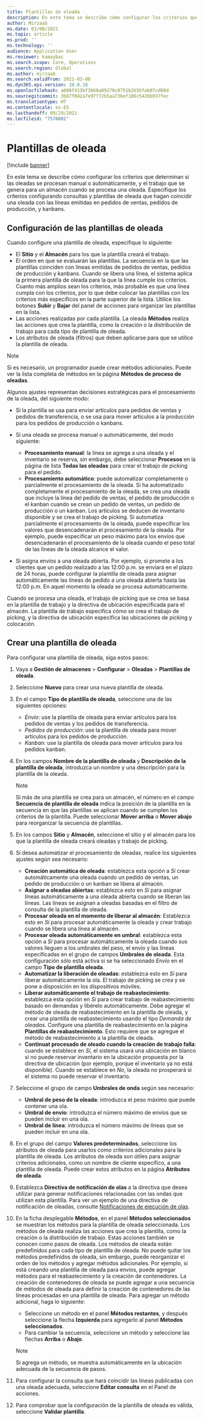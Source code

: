 ```yaml
---
title: Plantillas de oleada
description: En este tema se describe cómo configurar los criterios que determinan si las oleadas se procesan manual o automáticamente, y el trabajo que se genera para un almacén cuando se procesa una oleada.
author: Mirzaab
ms.date: 03/08/2021
ms.topic: article
ms.prod: ''
ms.technology: ''
audience: Application User
ms.reviewer: kamaybac
ms.search.scope: Core, Operations
ms.search.region: Global
ms.author: mirzaab
ms.search.validFrom: 2021-03-08
ms.dyn365.ops.version: 10.0.18
ms.openlocfilehash: a606f413bf3660a89270c0751b2656fab07cd80d
ms.sourcegitcommit: 3b87f042a7e97f72b5aa73bef186c5426b937fec
ms.translationtype: HT
ms.contentlocale: es-ES
ms.lasthandoff: 09/29/2021
ms.locfileid: "7576001"
---
```

# <a name="wave-templates"></a>Plantillas de oleada

[!include [banner](../includes/banner.md)]

En este tema se describe cómo configurar los criterios que determinan si las oleadas se procesan manual o automáticamente, y el trabajo que se genera para un almacén cuando se procesa una oleada. Especifique los criterios configurando consultas y plantillas de oleada que hagan coincidir una oleada con las líneas emitidas en pedidos de ventas, pedidos de producción, y kanbans.

## <a name="settings-for-wave-templates"></a>Configuración de las plantillas de oleada

Cuando configure una plantilla de oleada, especifique lo siguiente:

- El **Sitio** y el **Almacén** para los que la plantilla creará el trabajo.
- El orden en que se evaluarán las plantillas. La secuencia en la que las plantillas coinciden con líneas emitidas de pedidos de ventas, pedidos de producción y kanbans. Cuando se libera una línea, el sistema aplica la primera plantilla de oleada para la que la línea cumple los criterios. Cuanto más amplios sean los criterios, más probable es que una línea cumpla con los criterios, por lo que debe colocar las plantillas con los criterios más específicos en la parte superior de la lista. Utilice los botones **Subir** y **Bajar** del panel de acciones para organizar las plantillas en la lista.
- Las acciones realizadas por cada plantilla. La oleada **Métodos** realiza las acciones que crea la plantilla, como la creación o la distribución de trabajo para cada tipo de plantilla de oleada.
- Los atributos de oleada (filtros) que deben aplicarse para que se utilice la plantilla de oleada.

> [!NOTE]
> Si es necesario, un programador puede crear métodos adicionales. Puede ver la lista completa de métodos en la página **Métodos de proceso de oleadas**.

Algunos ajustes representan decisiones estratégicas para el procesamiento de la oleada, del siguiente modo:

- Si la plantilla se usa para enviar artículos para pedidos de ventas y pedidos de transferencia, o se usa para mover artículos a la producción para los pedidos de producción o kanbans.
- Si una oleada se procesa manual o automáticamente, del modo siguiente:

  - **Procesamiento manual**: la línea se agrega a una oleada y el inventario se reserva, sin embargo, debe seleccionar **Procesos** en la página de lista **Todas las oleadas** para crear el trabajo de picking para el pedido.
  - **Procesamiento automático**: puede automatizar completamente o parcialmente el procesamiento de la oleada. Si ha automatizado completamente el procesamiento de la oleada, se crea una oleada que incluye la línea del pedido de ventas, el pedido de producción o el kanban cuando se crean un pedido de ventas, un pedido de producción o un kanban. Los artículos se deducen de inventario disponible y se crea el trabajo de picking. Si automatiza parcialmente el procesamiento de la oleada, puede especificar los valores que desencadenarán el procesamiento de la oleada. Por ejemplo, puede especificar un peso máximo para los envíos que desencadenarán el procesamiento de la oleada cuando el peso total de las líneas de la oleada alcance el valor.

- Si asigna envíos a una oleada abierta. Por ejemplo, si promete a los clientes que un pedido realizado a las 12:00 p.m. se enviará en el plazo de 24 horas, puede configurar la plantilla de oleada para asignar automáticamente las líneas de pedido a una oleada abierta hasta las 12:00 p.m. En aquel momento la oleada se procesa automáticamente.

Cuando se procesa una oleada, el trabajo de picking que se crea se basa en la plantilla de trabajo y la directiva de ubicación especificada para el almacén. La plantilla de trabajo especifica cómo se crea el trabajo de picking, y la directiva de ubicación especifica las ubicaciones de picking y colocación.

## <a name="create-a-wave-template"></a>Crear una plantilla de oleada

Para configurar una plantilla de oleada, siga estos pasos:

1. Vaya a **Gestión de almacenes** \> **Configurar** \> **Oleadas** \> **Plantillas de oleada**.
1. Seleccione **Nuevo** para crear una nueva plantilla de oleada.
1. En el campo **Tipo de plantilla de oleada**, seleccione una de las siguientes opciones:

    - *Envío*: use la plantilla de oleada para enviar artículos para los pedidos de ventas y los pedidos de transferencia.
    - *Pedidos de producción*: use la plantilla de oleada para mover artículos para los pedidos de producción.
    - *Kanban*: use la plantilla de oleada para mover artículos para los pedidos kanban.

1. En los campos **Nombre de la plantilla de oleada** y **Descripción de la plantilla de oleada**, introduzca un nombre y una descripción para la plantilla de la oleada.

    > [!NOTE]
    > Si más de una plantilla se crea para un almacén, el número en el campo **Secuencia de plantilla de oleada** indica la posición de la plantilla en la secuencia en que las plantillas se aplican cuando se cumplen los criterios de la plantilla. Puede seleccionar **Mover arriba** o **Mover abajo** para reorganizar la secuencia de plantillas.

1. En los campos **Sitio** y **Almacén**, seleccione el sitio y el almacén para los que la plantilla de oleada creará oleadas y trabajo de picking.
1. Si desea automatizar el procesamiento de oleadas, realice los siguientes ajustes según sea necesario:

    - **Creación automática de oleada**: establezca esta opción a *Sí* crear automáticamente una oleada cuando un pedido de ventas, un pedido de producción o un kanban se libera al almacén.
    - **Asignar a oleadas abiertas**: establezca esto en *Sí* para asignar líneas automáticamente a una oleada abierta cuando se liberan las líneas. Las líneas se asignan a oleadas basadas en el filtro de consulta de la plantilla de oleada.
    - **Procesar oleada en el momento de liberar al almacén**: Establezca esto en *Sí* para procesar automáticamente la oleada y crear trabajo cuando se libera una línea al almacén.
    - **Procesar oleada automáticamente en umbral**: establezca esta opción a *Sí* para procesar automáticamente la oleada cuando sus valores lleguen a los umbrales del peso, el envío y las líneas especificadas en el grupo de campos **Umbrales de oleada**. Esta configuración sólo está activa si se ha seleccionado *Envío* en el campo **Tipo de plantilla oleada**.
    - **Automatizar la liberación de oleadas**: establezca esto en *Sí* para liberar automáticamente la ola. El trabajo de picking se crea y se pone a disposición en los dispositivos móviles.
    - **Liberar automáticamente el trabajo de reabastecimiento**: establezca esta opción en *Sí* para crear trabajo de reabastecimiento basado en demandas y libérelo automáticamente. Debe agregar el método de oleada de reabastecimiento en la plantilla de oleada, y crear una plantilla de reabastecimiento usando el tipo *Demanda de oleadas*. Configure una plantilla de reabastecimiento en la página **Plantillas de reabastecimiento**. Esto requiere que se agregue el método de reabastecimiento a la plantilla de oleada.
    - **Continuat procesado de oleado cuando la creación de trabajo falla**: cuando se establece en *Sí*, el sistema usará una ubicación en blanco si no puede reservar inventario en la ubicación propuesta por la directiva de ubicación (por ejemplo, porque el inventario ya no está disponible). Cuando se establece en *No*, la oleada no prosperará si el sistema no puede reservar el inventario.

1. Seleccione el grupo de campo **Umbrales de onda** según sea necesario:
    - **Umbral de peso de la oleada**: introduzca el peso máximo que puede contener una ola.
    - **Umbral de envío**: introduzca el número máximo de envíos que se pueden incluir en una ola.
    - **Umbral de línea**: introduzca el número máximo de líneas que se pueden incluir en una ola.

1. En el grupo del campo **Valores predeterminados**, seleccione los atributos de oleada para usarlos como criterios adicionales para la plantilla de oleada. Los atributos de oleada son útiles para asignar criterios adicionales, como un nombre de cliente específico, a una plantilla de oleada. Puede crear estos atributos en la página **Atributos de oleada**. 

1. Establezca **Directiva de notificación de olas** a la directiva que desea utilizar para generar notificaciones relacionadas con las ondas que utilizan esta plantilla. Para ver un ejemplo de una directiva de notificación de oleadas, consulte [Notificaciones de ejecución de olas](wave-execution-notifications.md).

1. En la ficha desplegable **Métodos**, en el panel **Métodos seleccionados** se muestran los métodos para la plantilla de oleada seleccionada. Los métodos de oleada realiza las acciones que crea la plantilla, como la creación o la distribución de trabajo. Estas acciones también se conocen como pasos de oleada. Los métodos de oleada están predefinidos para cada tipo de plantilla de oleada. No puede quitar los métodos predefinidos de oleada, sin embargo, puede reorganizar el orden de los métodos y agregar métodos adicionales. Por ejemplo, si está creando una plantilla de oleada para envíos, puede agregar métodos para el reabastecimiento y la creación de contenedores. La creación de contenedores de oleada se puede agregar a una secuencia de métodos de oleada para definir la creación de contenedores de las líneas procesadas en una plantilla de oleada. Para agregar un método adicional, haga lo siguiente:

    - Seleccione un método en el panel **Métodos restantes**, y después seleccione la flecha **Izquierda** para agregarlo al panel **Métodos seleccionados**.
    - Para cambiar la secuencia, seleccione un método y seleccione las flechas **Arriba** o **Abajo**.

    > [!NOTE]
    > Si agrega un método, se muestra automáticamente en la ubicación adecuada de la secuencia de pasos.

1. Para configurar la consulta que hará coincidir las líneas publicadas con una oleada adecuada, seleccione **Editar consulta** en el Panel de acciones.
1. Para comprobar que la configuración de la plantilla de oleada es válida, seleccione **Validar plantilla**.
